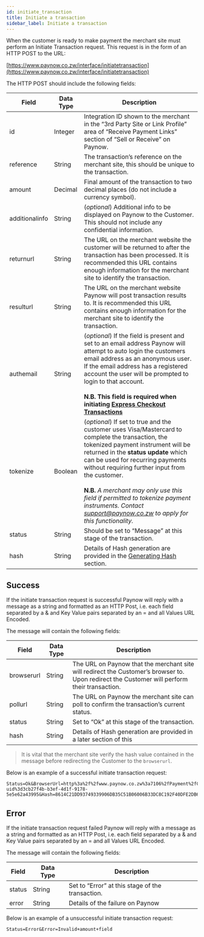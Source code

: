 ```yaml
---
id: initiate_transaction
title: Initiate a transaction
sidebar_label: Initiate a transaction
---
```


When the customer is ready to make payment the merchant site must perform an Initiate Transaction
request. This request is in the form of an HTTP POST to the URL:

[https://www.paynow.co.zw/interface/initiatetransaction](https://www.paynow.co.zw/interface/initiatetransaction)

The HTTP POST should include the following fields:

**Field**|**Data Type**|**Description**
-----|-----|-----
id|Integer|Integration ID shown to the merchant in the “3rd Party Site or Link Profile” area of “Receive Payment Links” section of “Sell or Receive” on Paynow.
reference|String|The transaction’s reference on the merchant site, this should be unique to the transaction.
amount|Decimal|Final amount of the transaction to two decimal places (do not include a currency symbol).
additionalinfo|String| (*optional*) Additional info to be displayed on Paynow to the Customer. This should not include any confidential information.
returnurl|String|The URL on the merchant website the customer will be returned to after the transaction has been processed. It is recommended this URL contains enough information for the merchant site to identify the transaction.
resulturl|String|The URL on the merchant website Paynow will post transaction results to. It is recommended this URL contains enough information for the merchant site to identify the transaction.
authemail|String|(*optional*) If the field is present and set to an email address Paynow will attempt to auto login the customers email address as an anonymous user.  If the email address has a registered account the user will be prompted to login to that account.<br/><br/>**N.B. This field is required when initiating [Express Checkout Transactions](express_checkout_transactions.md#initiate-an-express-checkout-transaction)**
tokenize|Boolean|(*optional*) If set to true and the customer uses Visa/Mastercard to complete the transaction, the tokenized payment instrument will be returned in the **status update** which can be used for recurring payments without requiring further input from the customer.<br/><br/> **N.B.** *A merchant may only use this field if permitted to tokenize payment instruments. Contact support@paynow.co.zw to apply for this functionality.*
status|String|Should be set to “Message” at this stage of the transaction.
hash|String|Details of Hash generation are provided in the [Generating Hash](generating_hash.md) section.


## Success
If the initiate transaction request is successful Paynow will reply with a message as a string and
formatted as an HTTP Post, i.e. each field separated by a & and Key Value pairs separated by an = and
all Values URL Encoded.

The message will contain the following fields:

**Field**|**Data Type**|**Description**
-----|-----|-----
browserurl|String|The URL on Paynow that the merchant site will redirect the Customer’s browser to. Upon redirect the Customer will perform their transaction.
pollurl|String|The URL on Paynow the merchant site can poll to confirm the transaction’s current status.
status|String|Set to “Ok” at this stage of the transaction.
hash|String|Details of Hash generation are provided in a later section of this

> It is vital that the merchant site verify the hash value contained in the message before redirecting the
Customer to the `browserurl`. 

Below is an example of a successful initiate transaction request:

```http
Status=Ok&BrowserUrl=http%3a%2f%2fwww.paynow.co.zw%3a7106%2fPayment%2fConfirmPayment%2f1169&PollUrl=http%3a%2f%2fwww.paynow.co.zw%3a7106%2fInterface%2fCheckPayment%2f%3fg uid%3d3cb27f4b-b3ef-4d1f-9178-5e5e62a43995&Hash=8614C21DD93749339906DB35C51B06006B33DC8C192F40DFE2DB6549942C837C4452E1D1333DE9DB7814B278C8B9E3C34D1A76D2F937DEE57502336E0A071412
```

## Error

If the initiate transaction request failed Paynow will reply with a message as a string and formatted as an HTTP Post, i.e. each field separated by a & and Key Value pairs separated by an = and all Values URL Encoded. 

The message will contain the following fields:

**Field**|**Data Type**|**Description**
-----|-----|-----
status|String|Set to “Error” at this stage of the transaction.
error|String|Details of the failure on Paynow

Below is an example of a unsuccessful initiate transaction request:

```http
Status=Error&Error=Invalid+amount+field
```